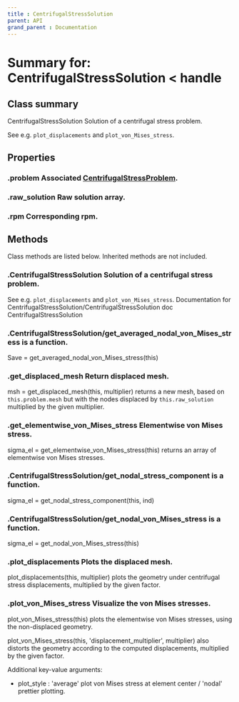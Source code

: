 ```yaml
---
title : CentrifugalStressSolution
parent: API
grand_parent : Documentation
---
```

# Summary for: **CentrifugalStressSolution**  < handle

## Class summary

CentrifugalStressSolution Solution of a centrifugal stress problem.

See e.g. `plot_displacements` and `plot_von_Mises_stress`.

## Properties

### .**problem** Associated [CentrifugalStressProblem](CentrifugalStressProblem.html).

### .**raw_solution** Raw solution array.

### .**rpm** Corresponding rpm.


## Methods

Class methods are listed below. Inherited methods are not included.

### .**CentrifugalStressSolution** Solution of a centrifugal stress problem.

See e.g. `plot_displacements` and `plot_von_Mises_stress`.
Documentation for CentrifugalStressSolution/CentrifugalStressSolution
doc CentrifugalStressSolution

### .CentrifugalStressSolution/**get_averaged_nodal_von_Mises_stress** is a function.
Save = get_averaged_nodal_von_Mises_stress(this)

### .**get_displaced_mesh** Return displaced mesh.

msh = get_displaced_mesh(this, multiplier) returns a new mesh, based on
`this.problem.mesh` but with the nodes displaced by `this.raw_solution`
multiplied by the given multiplier.

### .**get_elementwise_von_Mises_stress** Elementwise von Mises stress.

sigma_el = get_elementwise_von_Mises_stress(this) returns an array of
elementwise von Mises stresses.

### .CentrifugalStressSolution/**get_nodal_stress_component** is a function.
sigma_el = get_nodal_stress_component(this, ind)

### .CentrifugalStressSolution/**get_nodal_von_Mises_stress** is a function.
sigma_el = get_nodal_von_Mises_stress(this)

### .**plot_displacements** Plots the displaced mesh.

plot_displacements(this, multiplier) plots the geometry under centrifugal
stress displacements, multiplied by the given factor.

### .**plot_von_Mises_stress** Visualize the von Mises stresses.

plot_von_Mises_stress(this) plots the elementwise von Mises stresses,
using the non-displaced geometry.

plot_von_Mises_stress(this, 'displacement_multiplier', multiplier) also
distorts the geometry according to the computed displacements, multiplied
by the given factor.

Additional key-value arguments:
* plot_style : 'average' plot von Mises stress at element center /
'nodal' prettier plotting.



